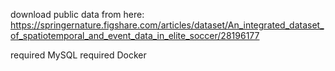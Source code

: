 download public data from here:
https://springernature.figshare.com/articles/dataset/An_integrated_dataset_of_spatiotemporal_and_event_data_in_elite_soccer/28196177

required MySQL
required Docker
